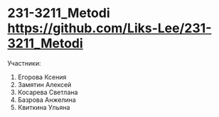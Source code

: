 # 231-3211_Metodi https://github.com/Liks-Lee/231-3211_Metodi
 Участники:
 1. Егорова Ксения
 2. Замятин Алексей
 3. Косарева Светлана
 4. Базрова Анжелина
 5. Квиткина Ульяна
